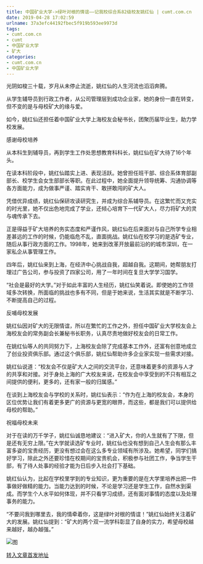 ```yaml
---
title: 中国矿业大学->绿叶对根的情谊——记我校综合系82级校友姚红仙 | cumt.com.cn
date: 2019-04-28 17:02:59
urlname: 37a3efc44192fbec5f919b593ee9973d
tags: 
- cumt.com.cn
- cumt
- 中国矿业大学
- 矿大
categories:
- cumt.com.cn
- 中国矿业大学
---
```


光阴如梭三十载，岁月从未停止流逝，姚红仙的人生河流也滔滔奔腾。

从学生辅导员到行政工作者，从公司管理层到成功企业家，她的身份一直在转变，但不变的是与母校矿大的缘与爱。

如今，姚红仙还担任着中国矿业大学上海校友会秘书长，团聚历届毕业生，助力学校发展。  

感谢母校培养

从本科生到辅导员，再到学生工作处思想教育科科长，姚红仙在矿大待了16个年头。

在读本科阶段中，姚红仙踏实上进、表现活跃。她曾担任班干部、综合系体育部副部长、校学生会女生部部长等职。在此过程中，她全面提升领导统筹、沟通协调等各方面能力，成为做事严谨、踏实肯干、敢拼敢闯的矿大人。

凭借优异成绩，姚红仙保研攻读研究生，并成为综合系辅导员。在这繁忙而又充实的时光里，她不仅出色地完成了学业，还倾心培育下一代矿大人，尽力将矿大的灵与魂传承下去。

正是得益于矿大培养的务实态度和严谨作风，姚红仙在后来面对与自己所学专业相差甚远的工作的时候，仍能临危不乱，直面挑战。姚红仙在校学习的是选矿专业，随后从事行政方面的工作。1998年，她来到改革开放最前沿的的城市深圳，在一家私企从事管理工作。

四年后，姚红仙来到上海，在经济中心挑战自我，超越自我。这期间，她帮朋友打理过广告公司，参与投资了四家公司，用了一年时间在复旦大学学习国学。

“社会是最好的大学。”对于如此丰富的人生经历，姚红仙笑着说。即使她的工作领域多次转换，所面临的挑战也多有不同，但是于她来说，生活其实就是不断学习、不断提高自己的过程。  

反哺母校发展

姚红仙因对矿大的无限情谊，所以在繁忙的工作之外，担任中国矿业大学校友会上海校友会的常务副会长兼秘书长职务，认真尽责地做好校友会的日常工作。

在姚红仙等人的共同努力下，上海校友会除了完成基本工作外，还富有创意地成立了创业投资俱乐部。通过这个俱乐部，姚红仙帮助许多企业家实现一些需求对接。

姚红仙说道：“校友会不仅是矿大人之间的交流平台，还意味着更多的资源与人才的共享和对接。对于身处上海的广大校友来说，在校友会中享受到的不只有相互之间提供的便利，更多的，还有家一般的归属感。”

在谈到上海校友会与学校的关系时，姚红仙表示：“作为在上海的校友会，本身的区位优势让我们有着更多更广的资源与更宽的眼界，而这些，都是我们可以提供给母校的帮助。”  

祝福母校未来

对于在读的万千学子，姚红仙诚恳地建议：“进入矿大，你的人生就有了下限，但是还有无穷上限。”在大学就读选矿专业时，姚红仙也没有想到自己人生会有那么丰富多姿的宝贵经历，更没有想过会在这么多专业领域有所涉及。她希望，同学们搞好学习，除此之外还要珍惜在校期间的宝贵机会，积极参与社团工作，争当学生干部，有了待人处事的经验才能为日后步入社会打下基础。

姚红仙认为，比起在学校里学到的专业知识，更为重要的是在大学里培养出把一件事做好做精的能力。当能力达到的时候，不论是学习还是学生工作，自然水到渠成。而学生个人水平如何体现，并不只看学习成绩，还有面对事情的态度以及处理事务的能力。

“不要问我到哪里去，我的情牵着你，这是绿叶对根的情谊！”姚红仙始终关注着矿大的发展。姚红仙提到：“矿大的两个双一流学科彰显了自身的实力，希望母校越来越好，越办越强。”

![图](http://xwzx.cumt.edu.cn/_upload/article/images/c5/89/759c8033471d8ff2be0a261558b2/f58d8469-d9f9-4247-8c2d-8b6d149cd0dd.jpg)

[转入文章首发地址](http://xwzx.cumt.edu.cn/cf/23/c521a511779/page.htm)